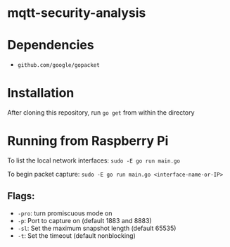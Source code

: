 # mqtt-security-analysis
# Dependencies
* `github.com/google/gopacket`
# Installation
After cloning this repository, run `go get` from within the directory
# Running from Raspberry Pi
To list the local network interfaces: `sudo -E go run main.go `

To begin packet capture: `sudo -E go run main.go <interface-name-or-IP>`
## Flags:
* `-pro`: turn promiscuous mode on
* `-p`: Port to capture on (default 1883 and 8883)
* `-sl`: Set the maximum snapshot length (default 65535)
* `-t`: Set the timeout (default nonblocking)

